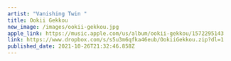 ```yaml
---
artist: "Vanishing Twin "
title: Ookii Gekkou
new_image: /images/ookii-gekkou.jpg
apple_link: https://music.apple.com/us/album/ookii-gekkou/1572295143
link: https://www.dropbox.com/s/s5u3m6qfka46eub/OokiiGekkou.zip?dl=1
published_date: 2021-10-26T21:32:46.858Z
---
```

